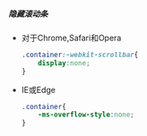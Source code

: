 ##### 隐藏滚动条

* 对于Chrome,Safari和Opera

  ```css
  .container:-webkit-scrollbar{
      display:none;
  }
  ```

* IE或Edge

  ```css
  .container{
      -ms-overflow-style:none;
  }
  ```

  